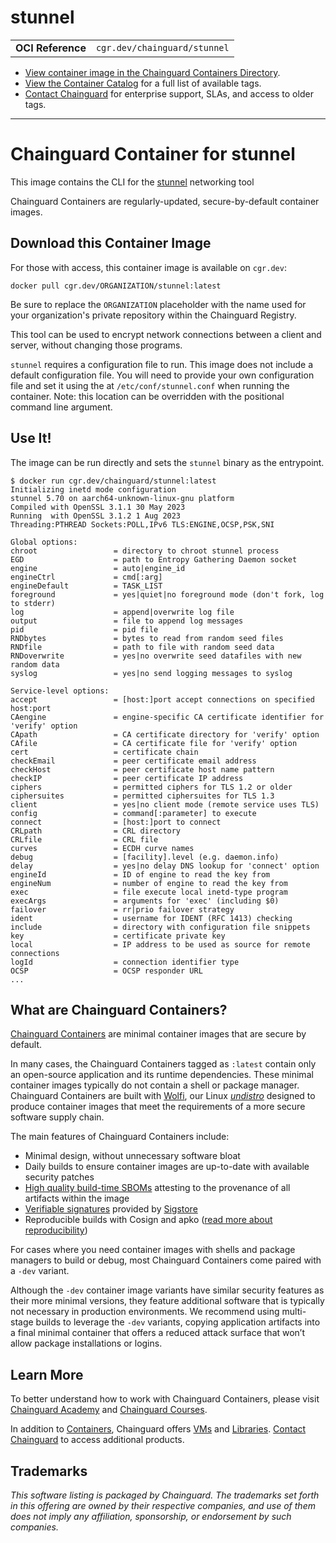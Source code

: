 <!--monopod:start-->
# stunnel
| | |
| - | - |
| **OCI Reference** | `cgr.dev/chainguard/stunnel` |


* [View container image in the Chainguard Containers Directory](https://images.chainguard.dev/directory/image/stunnel/overview).
* [View the Container Catalog](https://console.chainguard.dev/images/catalog) for a full list of available tags.
* [Contact Chainguard](https://www.chainguard.dev/contact?utm_source=readmes) for enterprise support, SLAs, and access to older tags.

---
<!--monopod:end-->

<!--overview:start-->
# Chainguard Container for stunnel

This image contains the CLI for the [stunnel](https://www.stunnel.org/) networking tool

Chainguard Containers are regularly-updated, secure-by-default container images.
<!--overview:end-->

<!--getting:start-->
## Download this Container Image
For those with access, this container image is available on `cgr.dev`:

```
docker pull cgr.dev/ORGANIZATION/stunnel:latest
```

Be sure to replace the `ORGANIZATION` placeholder with the name used for your organization's private repository within the Chainguard Registry.
<!--getting:end-->

<!--body:start-->

This tool can be used to encrypt network connections between a client and server, without changing those programs.

`stunnel` requires a configuration file to run.
This image does not include a default configuration file.
You will need to provide your own configuration file and set it using the  at `/etc/conf/stunnel.conf` when running the container.
Note: this location can be overridden with the positional command line argument.

## Use It!

The image can be run directly and sets the `stunnel` binary as the entrypoint.

```
$ docker run cgr.dev/chainguard/stunnel:latest
Initializing inetd mode configuration
stunnel 5.70 on aarch64-unknown-linux-gnu platform
Compiled with OpenSSL 3.1.1 30 May 2023
Running  with OpenSSL 3.1.2 1 Aug 2023
Threading:PTHREAD Sockets:POLL,IPv6 TLS:ENGINE,OCSP,PSK,SNI

Global options:
chroot                 = directory to chroot stunnel process
EGD                    = path to Entropy Gathering Daemon socket
engine                 = auto|engine_id
engineCtrl             = cmd[:arg]
engineDefault          = TASK_LIST
foreground             = yes|quiet|no foreground mode (don't fork, log to stderr)
log                    = append|overwrite log file
output                 = file to append log messages
pid                    = pid file
RNDbytes               = bytes to read from random seed files
RNDfile                = path to file with random seed data
RNDoverwrite           = yes|no overwrite seed datafiles with new random data
syslog                 = yes|no send logging messages to syslog

Service-level options:
accept                 = [host:]port accept connections on specified host:port
CAengine               = engine-specific CA certificate identifier for 'verify' option
CApath                 = CA certificate directory for 'verify' option
CAfile                 = CA certificate file for 'verify' option
cert                   = certificate chain
checkEmail             = peer certificate email address
checkHost              = peer certificate host name pattern
checkIP                = peer certificate IP address
ciphers                = permitted ciphers for TLS 1.2 or older
ciphersuites           = permitted ciphersuites for TLS 1.3
client                 = yes|no client mode (remote service uses TLS)
config                 = command[:parameter] to execute
connect                = [host:]port to connect
CRLpath                = CRL directory
CRLfile                = CRL file
curves                 = ECDH curve names
debug                  = [facility].level (e.g. daemon.info)
delay                  = yes|no delay DNS lookup for 'connect' option
engineId               = ID of engine to read the key from
engineNum              = number of engine to read the key from
exec                   = file execute local inetd-type program
execArgs               = arguments for 'exec' (including $0)
failover               = rr|prio failover strategy
ident                  = username for IDENT (RFC 1413) checking
include                = directory with configuration file snippets
key                    = certificate private key
local                  = IP address to be used as source for remote connections
logId                  = connection identifier type
OCSP                   = OCSP responder URL
...
```
<!--body:end-->

## What are Chainguard Containers?

[Chainguard Containers](https://www.chainguard.dev/containers?utm_source=readmes) are minimal container images that are secure by default. 

In many cases, the Chainguard Containers tagged as `:latest` contain only an open-source application and its runtime dependencies. These minimal container images typically do not contain a shell or package manager. Chainguard Containers are built with [Wolfi](https://edu.chainguard.dev/open-source/wolfi/overview?utm_source=readmes), our Linux _[undistro](https://edu.chainguard.dev/open-source/wolfi/overview/#why-undistro)_ designed to produce container images that meet the requirements of a more secure software supply chain.

The main features of Chainguard Containers include:

* Minimal design, without unnecessary software bloat
* Daily builds to ensure container images are up-to-date with available security patches
* [High quality build-time SBOMs](https://edu.chainguard.dev/chainguard/chainguard-images/working-with-images/retrieve-image-sboms/?utm_source=readmes) attesting to the provenance of all artifacts within the image
* [Verifiable signatures](https://edu.chainguard.dev/chainguard/chainguard-images/working-with-images/retrieve-image-sboms/) provided by [Sigstore](https://edu.chainguard.dev/open-source/sigstore/cosign/an-introduction-to-cosign/?utm_source=readmes)
* Reproducible builds with Cosign and apko ([read more about reproducibility](https://www.chainguard.dev/unchained/reproducing-chainguards-reproducible-image-builds?utm_source=readmes))

For cases where you need container images with shells and package managers to build or debug, most Chainguard Containers come paired with a `-dev` variant.

Although the `-dev` container image variants have similar security features as their more minimal versions, they feature additional software that is typically not necessary in production environments. We recommend using multi-stage builds to leverage the `-dev` variants, copying application artifacts into a final minimal container that offers a reduced attack surface that won’t allow package installations or logins.

## Learn More

To better understand how to work with Chainguard Containers, please visit [Chainguard Academy](https://edu.chainguard.dev/?utm_source=readmes) and [Chainguard Courses](https://courses.chainguard.dev/?utm_source=readmes).

In addition to [Containers](https://www.chainguard.dev/containers?utm_source=readmes), Chainguard offers [VMs](https://www.chainguard.dev/vms?utm_source=readmes) and [Libraries](https://www.chainguard.dev/libraries?utm_source=readmes). [Contact Chainguard](https://www.chainguard.dev/contact?utm_source=readmes) to access additional products. 

## Trademarks

_This software listing is packaged by Chainguard. The trademarks set forth in this offering are owned by their respective companies, and use of them does not imply any affiliation, sponsorship, or endorsement by such companies._